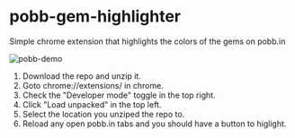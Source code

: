 # pobb-gem-highlighter
Simple chrome extension that highlights the colors of the gems on pobb.in

![pobb-demo](https://github.com/JeremySayers/pobb-gem-highlighter/assets/8796296/0563c3f8-a8ff-49d7-8603-97375e0641ae)

1. Download the repo and unzip it.
2. Goto chrome://extensions/ in chrome.
3. Check the "Developer mode" toggle in the top right.
4. Click "Load unpacked" in the top left.
5. Select the location you unziped the repo to.
6. Reload any open pobb.in tabs and you should have a button to higlight.
